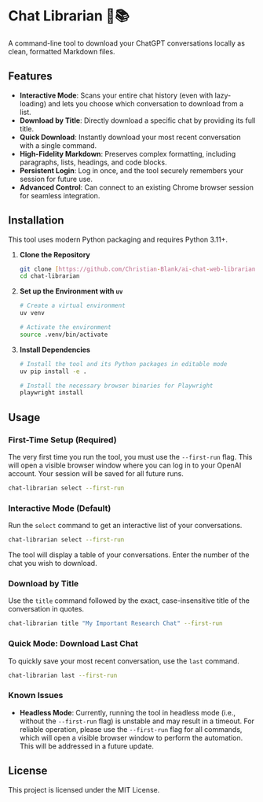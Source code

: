 # Chat Librarian 🤖📚

A command-line tool to download your ChatGPT conversations locally as clean, formatted Markdown files.

## Features

-   **Interactive Mode**: Scans your entire chat history (even with lazy-loading) and lets you choose which conversation to download from a list.
-   **Download by Title**: Directly download a specific chat by providing its full title.
-   **Quick Download**: Instantly download your most recent conversation with a single command.
-   **High-Fidelity Markdown**: Preserves complex formatting, including paragraphs, lists, headings, and code blocks.
-   **Persistent Login**: Log in once, and the tool securely remembers your session for future use.
-   **Advanced Control**: Can connect to an existing Chrome browser session for seamless integration.

## Installation

This tool uses modern Python packaging and requires Python 3.11+.

1.  **Clone the Repository**
    ```bash
    git clone [https://github.com/Christian-Blank/ai-chat-web-librarian.git](https://github.com/Christian-Blank/ai-chat-web-librarian.git)
    cd chat-librarian
    ```

2.  **Set up the Environment with `uv`**
    ```bash
    # Create a virtual environment
    uv venv

    # Activate the environment
    source .venv/bin/activate
    ```

3.  **Install Dependencies**
    ```bash
    # Install the tool and its Python packages in editable mode
    uv pip install -e .

    # Install the necessary browser binaries for Playwright
    playwright install
    ```

## Usage

### First-Time Setup (Required)

The very first time you run the tool, you must use the `--first-run` flag. This will open a visible browser window where you can log in to your OpenAI account. Your session will be saved for all future runs.

```bash
chat-librarian select --first-run
```

### Interactive Mode (Default)

Run the `select` command to get an interactive list of your conversations.

```bash
chat-librarian select --first-run
```
The tool will display a table of your conversations. Enter the number of the chat you wish to download.

### Download by Title

Use the `title` command followed by the exact, case-insensitive title of the conversation in quotes.

```bash
chat-librarian title "My Important Research Chat" --first-run
```

### Quick Mode: Download Last Chat

To quickly save your most recent conversation, use the `last` command.

```bash
chat-librarian last --first-run
```

### Known Issues

-   **Headless Mode**: Currently, running the tool in headless mode (i.e., without the `--first-run` flag) is unstable and may result in a timeout. For reliable operation, please use the `--first-run` flag for all commands, which will open a visible browser window to perform the automation. This will be addressed in a future update.

## License

This project is licensed under the MIT License.